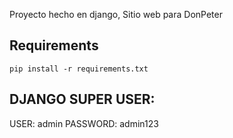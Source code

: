 Proyecto hecho en django, Sitio web para DonPeter

## Requirements

```pip install -r requirements.txt```

## DJANGO SUPER USER:
USER: admin
PASSWORD: admin123
